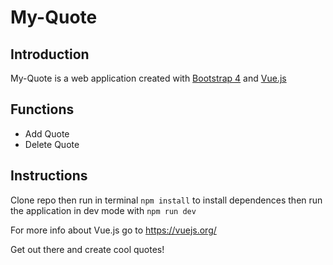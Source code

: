 # My-Quote
## Introduction
My-Quote is a web application created with [Bootstrap 4](http://getbootstrap.com/) and [Vue.js](https://vuejs.org/)

## Functions
- Add Quote
- Delete Quote

## Instructions
Clone repo then run in terminal `npm install` to install dependences
then run the application in dev mode with `npm run dev`

For more info about Vue.js go to https://vuejs.org/

Get out there and create cool quotes!

